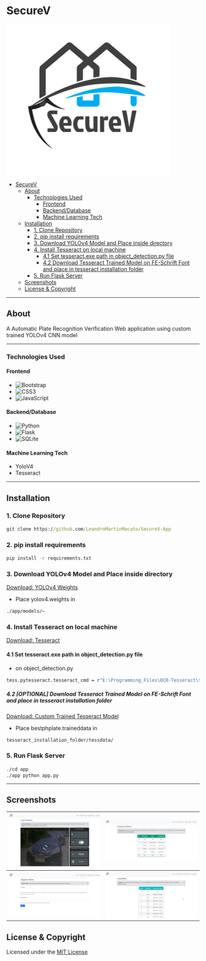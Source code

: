 # SecureV

![logo](./app/static/logo.png)

- [SecureV](#securev)
  - [About](#about)
    - [Technologies Used](#technologies-used)
      - [Frontend](#frontend)
      - [Backend/Database](#backenddatabase)
      - [Machine Learning Tech](#machine-learning-tech)
  - [Installation](#installation)
    - [1. Clone Repository](#1-clone-repository)
    - [2. pip install requirements](#2-pip-install-requirements)
    - [3. Download YOLOv4 Model and Place inside directory](#3-download-yolov4-model-and-place-inside-directory)
    - [4. Install Tesseract on local machine](#4-install-tesseract-on-local-machine)
      - [4.1 Set tesseract.exe path in object_detection.py file](#41-set-tesseractexe-path-in-object_detectionpy-file)
      - [4.2 Download Tesseract Trained Model on FE-Schrift Font and place in tesseract installation folder](#42-download-tesseract-trained-model-on-fe-schrift-font-and-place-in-tesseract-installation-folder)
    - [5. Run Flask Server](#5-run-flask-server)
  - [Screenshots](#screenshots)
  - [License & Copyright](#license--copyright)

---

## About

A Automatic Plate Recognition Verification Web application using custom trained YOLOv4 CNN model

---

### Technologies Used

#### Frontend

- ![Bootstrap](https://img.shields.io/badge/bootstrap-%23563D7C.svg?style=for-the-badge&logo=bootstrap&logoColor=white)
- ![CSS3](https://img.shields.io/badge/css3-%231572B6.svg?style=for-the-badge&logo=css3&logoColor=white)
- ![JavaScript](https://img.shields.io/badge/javascript-%23323330.svg?style=for-the-badge&logo=javascript&logoColor=%23F7DF1E)

#### Backend/Database

- ![Python](https://img.shields.io/badge/python-3670A0?style=for-the-badge&logo=python&logoColor=ffdd54)
- ![Flask](https://img.shields.io/badge/flask-%23000.svg?style=for-the-badge&logo=flask&logoColor=white)
- ![SQLite](https://img.shields.io/badge/sqlite-%2307405e.svg?style=for-the-badge&logo=sqlite&logoColor=white)

#### Machine Learning Tech

- YoloV4
- Tesseract

---

## Installation

### 1. Clone Repository

```cmd
git clone https://github.com/LeandroMartinMacato/SecureV-App
```

### 2. pip install requirements

```cmd
pip install -r requirements.txt
```

### 3. Download YOLOv4 Model and Place inside directory

[Download: YOLOv4 Weights](https://drive.google.com/file/d/15PGJ8fvPZA2qOLaNVrRryJU7X-QXEa1H/view?usp=sharing)

- Place yolov4.weights in

```cmd
./app/models/~
```

### 4. Install Tesseract on local machine

[Download: Tesseract](https://github.com/tesseract-ocr/tesseract/releases)

#### 4.1 Set tesseract.exe path in object_detection.py file

- on object_detection.py

```cmd
tess.pytesseract.tesseract_cmd = r"E:\Programming_Files\OCR-Tesseract\tesseract.exe"
```

##### 4.2 [OPTIONAL] Download Tesseract Trained Model on FE-Schrift Font and place in tesseract installation folder

[Download: Custom Trained Tesseract Model](https://drive.google.com/file/d/1CYN4XOAJe12P-UShk3tn4LZSMgvIFnjs/view?usp=sharing)

- Place bestphplate.traineddata in

```cmd
tesseract_installation_folder/tessdata/
```

### 5. Run Flask Server

```
./cd app
./app python app.py
```

---

## Screenshots

|     ![live-preview](./docs/docs-live-page.png)     | ![database-preview](./docs/docs-database-page.png) |
| :------------------------------------------------: | :------------------------------------------------: |
| ![register-preview](./docs/docs-register-page.png) |      ![log-preview](./docs/docs-log-page.png)      |

## License & Copyright

Licensed under the [MIT License](LICENSE)
